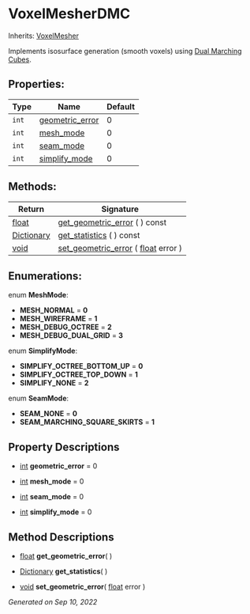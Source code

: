 # VoxelMesherDMC

Inherits: [VoxelMesher](VoxelMesher.md)


Implements isosurface generation (smooth voxels) using [Dual Marching Cubes](https://www.volume-gfx.com/volume-rendering/dual-marching-cubes/).

## Properties: 


Type   | Name                                   | Default 
------ | -------------------------------------- | --------
`int`  | [geometric_error](#i_geometric_error)  | 0       
`int`  | [mesh_mode](#i_mesh_mode)              | 0       
`int`  | [seam_mode](#i_seam_mode)              | 0       
`int`  | [simplify_mode](#i_simplify_mode)      | 0       
<p></p>

## Methods: 


Return                                                                              | Signature                                                                                                                         
----------------------------------------------------------------------------------- | ----------------------------------------------------------------------------------------------------------------------------------
[float](https://docs.godotengine.org/en/stable/classes/class_float.html)            | [get_geometric_error](#i_get_geometric_error) ( ) const                                                                           
[Dictionary](https://docs.godotengine.org/en/stable/classes/class_dictionary.html)  | [get_statistics](#i_get_statistics) ( ) const                                                                                     
[void](#)                                                                           | [set_geometric_error](#i_set_geometric_error) ( [float](https://docs.godotengine.org/en/stable/classes/class_float.html) error )  
<p></p>

## Enumerations: 

enum **MeshMode**: 

- **MESH_NORMAL** = **0**
- **MESH_WIREFRAME** = **1**
- **MESH_DEBUG_OCTREE** = **2**
- **MESH_DEBUG_DUAL_GRID** = **3**

enum **SimplifyMode**: 

- **SIMPLIFY_OCTREE_BOTTOM_UP** = **0**
- **SIMPLIFY_OCTREE_TOP_DOWN** = **1**
- **SIMPLIFY_NONE** = **2**

enum **SeamMode**: 

- **SEAM_NONE** = **0**
- **SEAM_MARCHING_SQUARE_SKIRTS** = **1**


## Property Descriptions

- [int](https://docs.godotengine.org/en/stable/classes/class_int.html)<span id="i_geometric_error"></span> **geometric_error** = 0


- [int](https://docs.godotengine.org/en/stable/classes/class_int.html)<span id="i_mesh_mode"></span> **mesh_mode** = 0


- [int](https://docs.godotengine.org/en/stable/classes/class_int.html)<span id="i_seam_mode"></span> **seam_mode** = 0


- [int](https://docs.godotengine.org/en/stable/classes/class_int.html)<span id="i_simplify_mode"></span> **simplify_mode** = 0


## Method Descriptions

- [float](https://docs.godotengine.org/en/stable/classes/class_float.html)<span id="i_get_geometric_error"></span> **get_geometric_error**( ) 


- [Dictionary](https://docs.godotengine.org/en/stable/classes/class_dictionary.html)<span id="i_get_statistics"></span> **get_statistics**( ) 


- [void](#)<span id="i_set_geometric_error"></span> **set_geometric_error**( [float](https://docs.godotengine.org/en/stable/classes/class_float.html) error ) 


_Generated on Sep 10, 2022_
